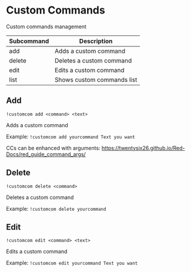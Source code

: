 # Custom Commands

Custom commands management

Subcommand | Description
--- | ---
add	| Adds a custom command
delete	| Deletes a custom command
edit	| Edits a custom command
list	| Shows custom commands list

## Add

`!customcom add <command> <text>`

Adds a custom command

Example:
`!customcom add yourcommand Text you want`

CCs can be enhanced with arguments:
https://twentysix26.github.io/Red-Docs/red_guide_command_args/

## Delete

`!customcom delete <command>`

Deletes a custom command

Example:
`!customcom delete yourcommand`

## Edit

`!customcom edit <command> <text>`

Edits a custom command

Example:
`!customcom edit yourcommand Text you want`
